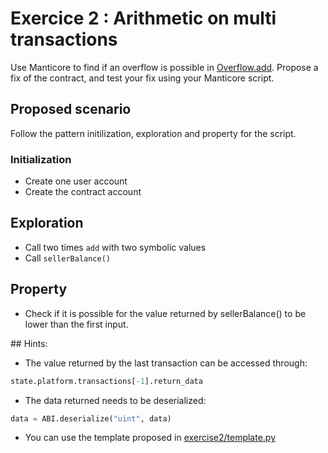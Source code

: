 # Exercice 2 : Arithmetic on multi transactions

Use Manticore to find if an overflow is possible in [Overflow.add](https://github.com/crytic/building-secure-contracts/blob/trufflecon2020/program-analysis/manticore/exercises/exercise2/overflow.sol). Propose a fix of the contract, and test your fix using your Manticore script.

## Proposed scenario

Follow the pattern initilization, exploration and property for the script.

### Initialization

- Create one user account
- Create the contract account

## Exploration

- Call two times `add` with two symbolic values
- Call `sellerBalance()`

## Property

- Check if it is possible for the value returned by sellerBalance() to be lower than the first input.

## Hints:

- The value returned by the last transaction can be accessed through:

```python
state.platform.transactions[-1].return_data
```

- The data returned needs to be deserialized:

```python
data = ABI.deserialize("uint", data)
```

- You can use the template proposed in [exercise2/template.py](./exercise2/template.py)


